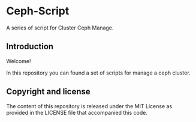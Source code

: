 Ceph-Script
======
A series of script for Cluster Ceph Manage.

Introduction
---
 
Welcome!

In this repository you can found a set of scripts for manage a ceph cluster. 
 
Copyright and license
--

The content of this repository is released under the MIT License as provided in the LICENSE file that accompanied this code.